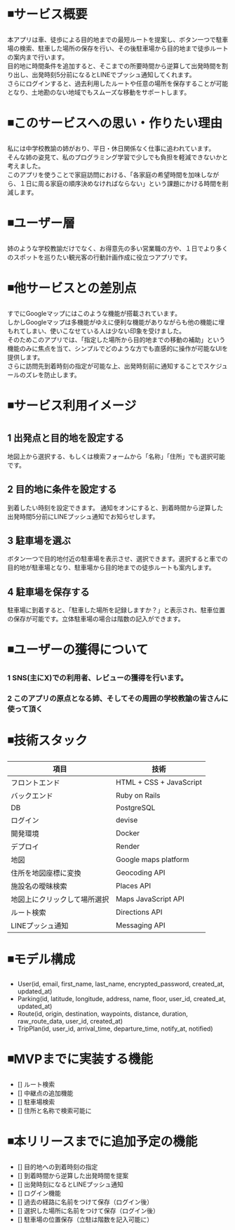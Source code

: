 # ◾️サービス概要
本アプリは車、徒歩による目的地までの最短ルートを提案し、ボタン一つで駐車場の検索、駐車した場所の保存を行い、その後駐車場から目的地まで徒歩ルートの案内まで行います。<br>
目的地に時間条件を追加すると、そこまでの所要時間から逆算して出発時間を割り出し、出発時刻5分前になるとLINEでプッシュ通知してくれます。<br>
さらにログインすると、過去利用したルートや任意の場所を保存することが可能となり、土地勘のない地域でもスムーズな移動をサポートします。<br>

# ◾️このサービスへの思い・作りたい理由
私には中学校教諭の姉がおり、平日・休日関係なく仕事に追われています。<br>そんな姉の姿見て、私のプログラミング学習で少しでも負担を軽減できないかと考えました。<br>
このアプリを使うことで家庭訪問における、「各家庭の希望時間を加味しながら、１日に周る家庭の順序決めなければならない」という課題にかける時間を削減します。<br>

# ◾️ユーザー層
姉のような学校教諭だけでなく、お得意先の多い営業職の方や、１日でより多くのスポットを巡りたい観光客の行動計画作成に役立つアプリです。

# ◾️他サービスとの差別点
すでにGoogleマップにはこのような機能が搭載されています。<br>しかしGoogleマップは多機能がゆえに便利な機能がありながらも他の機能に埋もれてしまい、使いこなせている人は少ない印象を受けました。<br>
そのためこのアプリでは、「指定した場所から目的地までの移動の補助」という機能のみに焦点を当て、シンプルでどのような方でも直感的に操作が可能なUIを提供します。<br>
さらに訪問先到着時刻の指定が可能な上、出発時刻前に通知することでスケジュールのズレを防止します。<br>

# ◾️サービス利用イメージ

## 1 出発点と目的地を設定する
地図上から選択する、もしくは検索フォームから「名称」「住所」でも選択可能です。

## 2 目的地に条件を設定する
到着したい時刻を設定できます。
通知をオンにすると、到着時間から逆算した出発時間5分前にLINEプッシュ通知でお知らせします。

## 3 駐車場を選ぶ
ボタン一つで目的地付近の駐車場を表示させ、選択できます。選択すると車での目的地が駐車場となり、駐車場から目的地までの徒歩ルートも案内します。

## 4 駐車場を保存する
駐車場に到着すると、「駐車した場所を記録しますか？」と表示され、駐車位置の保存が可能です。立体駐車場の場合は階数の記入ができます。

# ◾️ユーザーの獲得について

### 1 SNS(主にX)での利用者、レビューの獲得を行います。

### 2 このアプリの原点となる姉、そしてその周囲の学校教諭の皆さんに使って頂く

# ◾️技術スタック
|  項目  |  技術  |
| ------ | ------ |
| フロントエンド | HTML + CSS + JavaScript |
| バックエンド | Ruby on Rails |
| DB | PostgreSQL |
| ログイン | devise |
| 開発環境 | Docker |
| デプロイ | Render |
| 地図 | Google maps platform |
| 住所を地図座標に変換 | Geocoding API |
| 施設名の曖昧検索 | Places API |
| 地図上にクリックして場所選択 | Maps JavaScript API |
| ルート検索 | Directions API |
| LINEプッシュ通知 | Messaging API |

# ◾️モデル構成
- User(id, email, first_name, last_name, encrypted_password, created_at, updated_at)
- Parking(id, latitude, longitude, address, name, floor, user_id, created_at, updated_at)
- Route(id, origin, destination, waypoints, distance, duration, raw_route_data, user_id, created_at)
- TripPlan(id, user_id, arrival_time, departure_time, notify_at, notified)

# ◾️MVPまでに実装する機能

* [] ルート検索
* [] 中継点の追加機能
* [] 駐車場検索
* [] 住所と名称で検索可能に

# ◾️本リリースまでに追加予定の機能

* [] 目的地への到着時刻の指定
* [] 到着時間から逆算した出発時間を提案
* [] 出発時刻になるとLINEプッシュ通知
* [] ログイン機能
* [] 過去の経路に名前をつけて保存（ログイン後）
* [] 選択した場所に名前をつけて保存（ログイン後）
* [] 駐車場の位置保存（立駐は階数を記入可能に）
